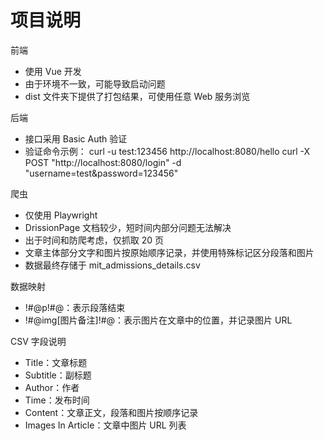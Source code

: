 # 项目说明

前端
- 使用 Vue 开发
- 由于环境不一致，可能导致启动问题
- dist 文件夹下提供了打包结果，可使用任意 Web 服务浏览

后端
- 接口采用 Basic Auth 验证
- 验证命令示例：
curl -u test:123456 http://localhost:8080/hello
curl -X POST "http://localhost:8080/login" -d "username=test&password=123456"

爬虫
- 仅使用 Playwright
- DrissionPage 文档较少，短时间内部分问题无法解决
- 出于时间和防爬考虑，仅抓取 20 页
- 文章主体部分文字和图片按原始顺序记录，并使用特殊标记区分段落和图片
- 数据最终存储于 mit_admissions_details.csv

数据映射
- !#@p!#@：表示段落结束
- !#@img[图片备注]!#@：表示图片在文章中的位置，并记录图片 URL

CSV 字段说明
- Title：文章标题
- Subtitle：副标题
- Author：作者
- Time：发布时间
- Content：文章正文，段落和图片按顺序记录
- Images In Article：文章中图片 URL 列表
